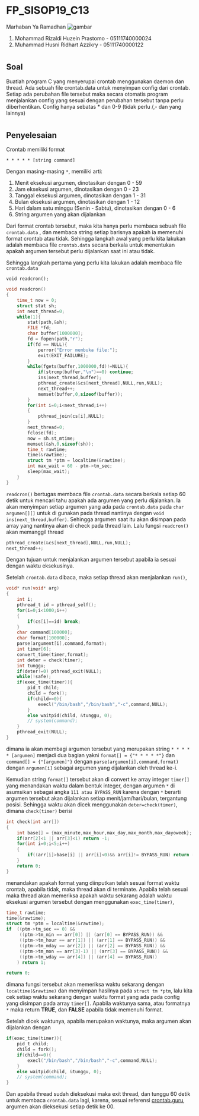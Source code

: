 # FP_SISOP19_C13
Marhaban Ya Ramadhan
![gambar](http://cdn2.tstatic.net/tribunnews/foto/bank/images/ilustrasi-ramadhan_20180516_093405.jpg)
1. Mohammad Rizaldi Huzein Prastomo -   05111740000024
2. Muhammad Husni Ridhart Azzikry   -   05111740000122
#
## Soal
Buatlah program C yang menyerupai crontab menggunakan daemon dan thread. Ada sebuah file crontab.data untuk menyimpan config dari crontab. Setiap ada perubahan file tersebut maka secara otomatis program menjalankan config yang sesuai dengan perubahan tersebut tanpa perlu diberhentikan. Config hanya sebatas * dan 0-9 (tidak perlu /,- dan yang lainnya)
#
## Penyelesaian
Crontab memiliki format

`* * * * * [string command]`

Dengan masing-masing `*`, memiliki arti:

1. Menit eksekusi argumen, dinotasikan dengan 0 - 59
2. Jam eksekusi argumen, dinotasikan dengan 0 - 23
3. Tanggal eksekusi argumen, dinotasikan dengan 1 - 31
4. Bulan eksekusi argumen, dinotasikan dengan 1 - 12
5. Hari dalam satu minggu (Senin - Sabtu), dinotasikan dengan 0 - 6
6. String argumen yang akan dijalankan

Dari format crontab tersebut, maka kita hanya perlu membaca sebuah file `crontab.data` , dan membaca string setiap barisnya apakah ia memenuhi format crontab atau tidak.
Sehingga langkah awal yang perlu kita lakukan adalah membaca file `crontab.data` secara berkala untuk menentukan apakah argumen tersebut perlu dijalankan saat ini atau tidak.

Sehingga langkah pertama yang perlu kita lakukan adalah membaca file `crontab.data`

`void readcron();`

```c
void readcron()
{
    time_t now = 0;
    struct stat sh;
    int next_thread=0;   
    while(1){
        stat(path,&sh);
        FILE *fd;
        char buffer[1000000];
        fd = fopen(path,"r");
        if(fd == NULL){
            perror("Error membuka file:");
            exit(EXIT_FAILURE);
        }
        while(fgets(buffer,1000000,fd)!=NULL){
            if(strcmp(buffer,"\n")==0) continue;
            ins(next_thread,buffer);
            pthread_create(&cs[next_thread],NULL,run,NULL);
            next_thread++;
            memset(buffer,0,sizeof(buffer));
        }
        for(int i=0;i<next_thread;i++)
        {
            pthread_join(cs[i],NULL);
        }
        next_thread=0;
        fclose(fd);
        now = sh.st_mtime;
        memset(&sh,0,sizeof(sh));
        time_t rawtime;
        time(&rawtime);
        struct tm *ptm = localtime(&rawtime);
        int max_wait = 60 - ptm->tm_sec;
        sleep(max_wait);
    }
}
```

`readcron()` bertugas membaca file `crontab.data` secara berkala setiap 60 detik untuk mencari tahu apakah ada argumen yang perlu dijalankan. Ia akan menyimpan setiap argumen yang ada pada `crontab.data` pada `char argumen[][]` untuk di gunakan pada thread nantinya dengan `void ins(next_thread,buffer)`. Sehingga argumen saat itu akan disimpan pada array yang nantinya akan di check pada thread lain. Lalu fungsi `readcron()` akan memanggil thread 
```c
pthread_create(&cs[next_thread],NULL,run,NULL);
next_thread++;
```
Dengan tujuan untuk menjalankan argumen tersebut apabila ia sesuai dengan waktu eksekusinya.

Setelah `crontab.data` dibaca, maka setiap thread akan menjalankan `run()`,
```c
void* run(void* arg)
{    
    int i;
    pthread_t id = pthread_self();
    for(i=0;i<1000;i++)
    {
        if(cs[i]==id) break;
    }
    char command[100000];
    char format[100000];
    parse(argument[i],command,format);
    int timer[6];
    convert_time(timer,format);
    int deter = check(timer);
    int tunggu;
    if(deter!=0) pthread_exit(NULL);
    while(!safe);
    if(exec_time(timer)){
        pid_t child;
        child = fork();
        if(child==0){
            execl("/bin/bash","/bin/bash","-c",command,NULL);
        }
        else waitpid(child, &tunggu, 0);
        // system(command);
    }
    pthread_exit(NULL);
}
```
dimana ia akan membagi argumen tersebut yang merupakan string `* * * * * [argumen]` menjadi dua bagian yakni `format[] = {"* * * * *"}` dan `command[] = {"[argumen]"}` dengan `parse(argumen[i],command,format)` dengan `argumen[i]` sebagai argumen yang dijalankan oleh thread ke-i. 

Kemudian string `format[]` tersebut akan di convert ke array integer `timer[]` yang menandakan waktu dalam bentuk integer, dengan argumen `*` di asumsikan sebagai angka `111 atau BYPASS_RUN` karena dengan `*` berarti argumen tersebut akan dijalankan setiap menit/jam/hari/bulan, tergantung posisi. Sehingga waktu akan dicek menggunakan `deter=check(timer)`, dimana `check(timer)` berisi
```c
int check(int arr[])
{
    int base[] = {max_minute,max_hour,max_day,max_month,max_dayoweek};
    if(arr[2]<1 || arr[3]<1) return -1;
    for(int i=0;i<5;i++)
    {
        if((arr[i]>base[i] || arr[i]<0)&& arr[i]!= BYPASS_RUN) return -1;
    }
    return 0;
}
```
menandakan apakah format yang diinputkan telah sesuai format waktu crontab, apabila tidak, maka thread akan di terminate. Apabila telah sesuai maka thread akan memeriksa apakah waktu sekarang adalah waktu eksekusi argumen tersebut dengan menggunakan `exec_time(timer)`,
```c
time_t rawtime;
time(&rawtime);
struct tm *ptm = localtime(&rawtime);
if  ((ptm->tm_sec == 0) &&
     ((ptm->tm_min == arr[0]) || (arr[0] == BYPASS_RUN)) &&
     ((ptm->tm_hour == arr[1]) || (arr[1] == BYPASS_RUN)) &&
     ((ptm->tm_mday == arr[2]) || (arr[2] == BYPASS_RUN)) &&
     ((ptm->tm_mon == arr[3]-1) || (arr[3] == BYPASS_RUN)) &&
     ((ptm->tm_wday == arr[4]) || (arr[4] == BYPASS_RUN))
    ) return 1;

return 0;
```
dimana fungsi tersebut akan memeriksa waktu sekarang dengan `localtime(&rawtime)` dan menyimpan hasilnya pada `struct tm *ptm`, lalu kita cek setiap waktu sekarang dengan waktu format yang ada pada config yang disimpan pada array `timer[]`. Apabila waktunya sama, atau formatnya `*` maka return **TRUE**, dan **FALSE** apabila tidak memenuhi format.

Setelah dicek waktunya, apabila merupakan waktunya, maka argumen akan dijalankan dengan 
```c
if(exec_time(timer)){
    pid_t child;
    child = fork();
    if(child==0){
        execl("/bin/bash","/bin/bash","-c",command,NULL);
    }
    else waitpid(child, &tunggu, 0);
    // system(command);
}
```
Dan apabila thread sudah dieksekusi maka exit thread, dan tunggu 60 detik untuk membaca `crontab.data` lagi, karena, sesuai referensi [crontab.guru](https://crontab.guru/), argumen akan dieksekusi setiap detik ke 00.
